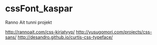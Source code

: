 # cssFont_kaspar
Ranno Ait tunni projekt

http://rannoait.com/css-kirjatyyp/
http://yusugomori.com/projects/css-sans/
http://desandro.github.io/curtis-css-typeface/